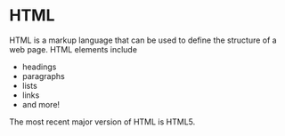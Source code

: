 # HTML

HTML is a markup language that can be used to define the structure of a web page. HTML elements include

* headings
* paragraphs
* lists
* links
* and more!


The most recent major version of HTML is HTML5.